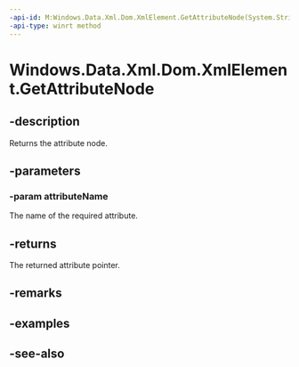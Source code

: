 ```yaml
---
-api-id: M:Windows.Data.Xml.Dom.XmlElement.GetAttributeNode(System.String)
-api-type: winrt method
---
```


<!-- Method syntax
public Windows.Data.Xml.Dom.XmlAttribute GetAttributeNode(System.String attributeName)
-->

# Windows.Data.Xml.Dom.XmlElement.GetAttributeNode

## -description
Returns the attribute node.

## -parameters
### -param attributeName
The name of the required attribute.

## -returns
The returned attribute pointer.

## -remarks

## -examples

## -see-also
